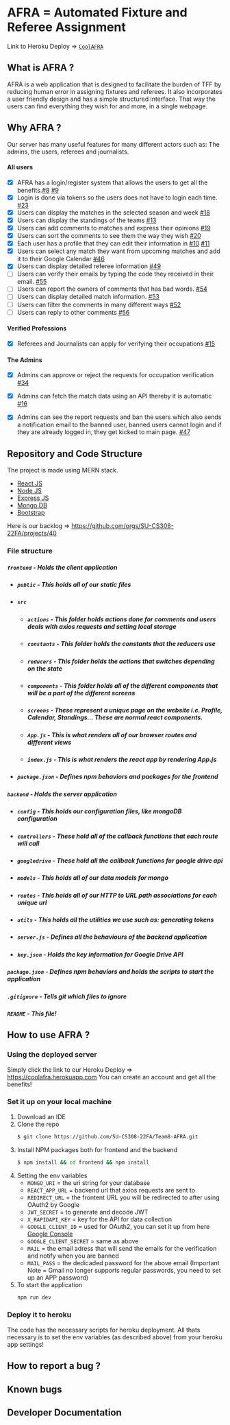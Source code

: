 # AFRA = Automated Fixture and Referee Assignment
Link to Heroku Deploy => [`CoolAFRA`](https://coolafra.herokuapp.com)


## What is AFRA ?
  AFRA is a web application that is designed to facilitate the burden of TFF by reducing human error in assigning fixtures and referees. It also incorporates a user friendly design and has a simple structured interface. That way the users can find everything they wish for and more, in a single webpage.

## Why AFRA ?
  Our server has many useful features for many different actors such as: The admins, the users, referees and journalists.

#### All users
- [x] AFRA has a login/register system that allows the users to get all the benefits.[#8](https://github.com/SU-CS308-22FA/Team8-AFRA/issues/8) [#9](https://github.com/SU-CS308-22FA/Team8-AFRA/issues/9)
- [x] Login is done via tokens so the users does not have to login each time. [#23](https://github.com/SU-CS308-22FA/Team8-AFRA/issues/23)
- [x] Users can display the matches in the selected season and week [#18](https://github.com/SU-CS308-22FA/Team8-AFRA/issues/18)
- [x] Users can display the standings of the teams [#13](https://github.com/SU-CS308-22FA/Team8-AFRA/issues/13)
- [x] Users can add comments to matches and express their opinions [#19](https://github.com/SU-CS308-22FA/Team8-AFRA/issues/19)
- [x] Users can sort the comments to see them the way they wish [#20](https://github.com/SU-CS308-22FA/Team8-AFRA/issues/20)
- [x] Each user has a profile that they can edit their information in [#10](https://github.com/SU-CS308-22FA/Team8-AFRA/issues/10) [#11](https://github.com/SU-CS308-22FA/Team8-AFRA/issues/11)
- [x] Users can select any match they want from upcoming matches and add it to their Google Calendar [#46](https://github.com/SU-CS308-22FA/Team8-AFRA/issues/46)
- [x] Users can display detailed referee information [#49](https://github.com/SU-CS308-22FA/Team8-AFRA/issues/49)
- [ ] Users can verify their emails by typing the code they received in their email. [#55](https://github.com/SU-CS308-22FA/Team8-AFRA/issues/55)
- [ ] Users can report the owners of comments that has bad words. [#54](https://github.com/SU-CS308-22FA/Team8-AFRA/issues/54)
- [ ] Users can display detailed match information. [#53](https://github.com/SU-CS308-22FA/Team8-AFRA/issues/53)
- [ ] Users can filter the comments in many different ways [#52](https://github.com/SU-CS308-22FA/Team8-AFRA/issues/52)
- [ ] Users can reply to other comments [#56](https://github.com/SU-CS308-22FA/Team8-AFRA/issues/56)

#### Verified Professions
- [x] Referees and Journalists can apply for verifying their occupations [#15](https://github.com/SU-CS308-22FA/Team8-AFRA/issues/15)

#### The Admins
- [x] Admins can approve or reject the requests for occupation verification [#34](https://github.com/SU-CS308-22FA/Team8-AFRA/issues/34)
- [x] Admins can fetch the match data using an API thereby it is automatic [#16](https://github.com/SU-CS308-22FA/Team8-AFRA/issues/16)
- [x] Admins can see the report requests and ban the users which also sends a notification email to the banned user, banned users cannot login and if they are already logged in, they get kicked to main page. [#47](https://github.com/SU-CS308-22FA/Team8-AFRA/issues/47)


## Repository and Code Structure

The project is made using MERN stack.
- [React JS](https://reactjs.org/)
- [Node JS](https://nodejs.org/) 
- [Express JS](https://expressjs.com/)
- [Mongo DB](https://www.mongodb.com/)
- [Bootstrap](http://getbootstrap.com/)

Here is our backlog => https://github.com/orgs/SU-CS308-22FA/projects/40

### File structure
##### `frontend` - Holds the client application
- ##### `public` - This holds all of our static files
- ##### `src`
    - ##### `actions` - This folder holds actions done for comments and users deals with axios requests and setting local storage
    - ##### `constants` - This folder holds the constants that the reducers use
    - ##### `reducers` - This folder holds the actions that switches depending on the state
    - ##### `components` - This folder holds all of the different components that will be a part of the different screens
    - ##### `screens` - These represent a unique page on the website i.e. Profile, Calendar, Standings... These are normal react components.
    - ##### `App.js` - This is what renders all of our browser routes and different views
    - ##### `index.js` - This is what renders the react app by rendering App.js
- ##### `package.json` - Defines npm behaviors and packages for the frontend
##### `backend` - Holds the server application
- ##### `config` - This holds our configuration files, like mongoDB configuration
- ##### `controllers` - These hold all of the callback functions that each route will call
- ##### `googledrive` - These hold all the callback functions for google drive api
- ##### `models` - This holds all of our data models for mongo
- ##### `routes` - This holds all of our HTTP to URL path associations for each unique url
- ##### `utils` - This holds all the utilities we use such as: generating tokens
- ##### `server.js` - Defines all the behaviours of the backend application
- ##### `key.json` - Holds the key information for Google Drive API
##### `package.json` - Defines npm behaviors and holds the scripts to start the application
##### `.gitignore` - Tells git which files to ignore
##### `README` - This file!

## How to use AFRA ?

### Using the deployed server
Simply click the link to our Heroku Deploy => https://coolafra.herokuapp.com
You can create an account and get all the benefits!

### Set it up on your local machine

1. Download an IDE
2. Clone the repo
   ```sh
   $ git clone https://github.com/SU-CS308-22FA/Team8-AFRA.git
   ```
3. Install NPM packages both for frontend and the backend
   ```sh
   $ npm install && cd frontend && npm install
   ```
4. Setting the env variables
   - `MONGO_URI` = the uri string for your database
   - `REACT_APP_URL` = backend url that axios requests are sent to
   - `REDIRECT_URL` = the frontent URL you will be redirected to after using OAuth2 by Google
   - `JWT_SECRET` = to generate and decode JWT
   - `X_RAPIDAPI_KEY` = key for the API for data collection
   - `GOOGLE_CLIENT_ID` = used for OAuth2, you can set it up from here [Google Console](https://console.cloud.google.com/getting-started)
   - `GOOGLE_CLIENT_SECRET` = same as above
   - `MAIL` = the email adress that will send the emails for the verification and notify when you are banned
   - `MAIL_PASS` = the dedicaded password for the above email (Important Note = Gmail no longer supports regular passwords, you need to set up an APP password)
5. To start the application
   ```sh
   npm run dev
   ```

### Deploy it to heroku
The code has the necessary scripts for heroku deployment. All thats necessary is to set the env variables (as described above) from your heroku app settings!


## How to report a bug ?
## Known bugs



## Developer Documentation
